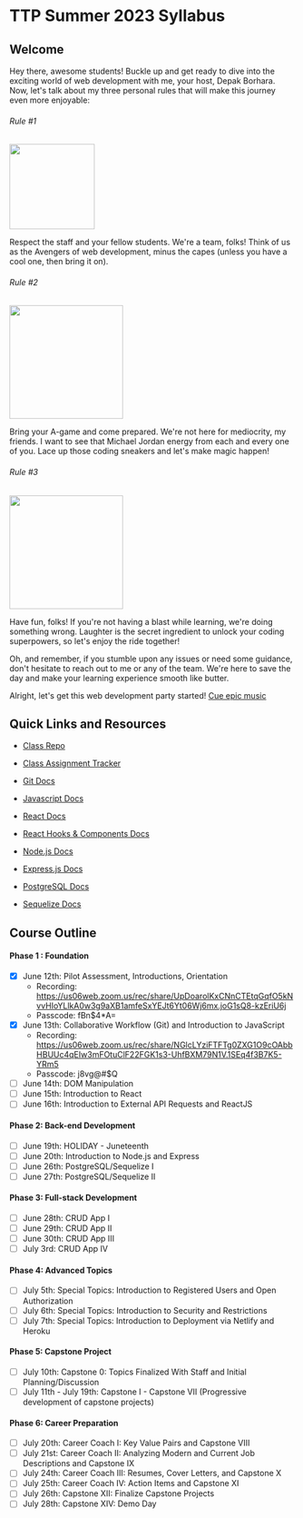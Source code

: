 # TTP Summer 2023 Syllabus

## Welcome

Hey there, awesome students! Buckle up and get ready to dive into the exciting world of web development with me, your host, Depak Borhara. Now, let's talk about my three personal rules that will make this journey even more enjoyable:

###### Rule #1

<img src='https://media0.giphy.com/media/l5s71uAp3CzKwxwkoZ/giphy.gif?cid=ecf05e47yla1j0wkaqp14xeo8vear7mpb62dc8c9ojik4swv&ep=v1_gifs_search&rid=giphy.gif&ct=g' width='150'>

Respect the staff and your fellow students. We're a team, folks! Think of us as the Avengers of web development, minus the capes (unless you have a cool one, then bring it on).

###### Rule #2

<img src='https://media0.giphy.com/media/3o6ozpypYSQg6nJ5rq/giphy.gif?cid=ecf05e47qvth2e5m8qkwclafia4sy9uiszgx7myu13mdd71r&ep=v1_gifs_search&rid=giphy.gif&ct=g' width='200'>

Bring your A-game and come prepared. We're not here for mediocrity, my friends. I want to see that Michael Jordan energy from each and every one of you. Lace up those coding sneakers and let's make magic happen!

###### Rule #3

<img src='https://media0.giphy.com/media/s2qXK8wAvkHTO/giphy.gif?cid=ecf05e47138ykz5yaplfziaqsfcz9ybsfne8jlprnow1n6jx&ep=v1_gifs_search&rid=giphy.gif&ct=g' width='200'>

Have fun, folks! If you're not having a blast while learning, we're doing something wrong. Laughter is the secret ingredient to unlock your coding superpowers, so let's enjoy the ride together!

Oh, and remember, if you stumble upon any issues or need some guidance, don't hesitate to reach out to me or any of the team. We're here to save the day and make your learning experience smooth like butter.

Alright, let's get this web development party started! [Cue epic music](https://www.youtube.com/watch?v=dQw4w9WgXcQ&ab_channel=RickAstley)

## Quick Links and Resources

- [Class Repo](https://github.com/DBorhara/ttp-summer-2023)

- [Class Assignment Tracker](https://docs.google.com/spreadsheets/d/1Lb26i0jy8xYHJrRzF0MProzwK0gyT9OedHJvJVylnL4/edit?pli=1#gid=1616898190)

- [Git Docs](https://git-scm.com/doc)

- [Javascript Docs](https://developer.mozilla.org/en-US/docs/Web/JavaScript)

- [React Docs](https://react.dev/learn)
- [React Hooks & Components Docs](https://react.dev/reference/react)

- [Node.js Docs](https://nodejs.org/en/docs)
- [Express.js Docs](https://expressjs.com/en/4x/api.html)

- [PostgreSQL Docs](https://www.postgresql.org/docs/15/index.html)
- [Sequelize Docs](https://sequelize.org/docs/v6/)

## Course Outline

#### Phase 1 : Foundation

- [x] June 12th: Pilot Assessment, Introductions, Orientation
  - Recording: https://us06web.zoom.us/rec/share/UpDoarolKxCNnCTEtqGqfO5kNvvHIoYLlkA0w3g9aXB1amfeSxYEJt6Yt06Wj6mx.joG1sQ8-kzEriU6j
  - Passcode: fBn$4*A= 
- [x] June 13th: Collaborative Workflow (Git) and Introduction to JavaScript
  - Recording: https://us06web.zoom.us/rec/share/NGlcLYziFTFTg0ZXG1O9cOAbbHBUUc4qEIw3mFOtuClF22FGK1s3-UhfBXM79N1V.1SEq4f3B7K5-YRm5
  - Passcode: j8vg@#$Q
- [ ] June 14th: DOM Manipulation
- [ ] June 15th: Introduction to React
- [ ] June 16th: Introduction to External API Requests and ReactJS

#### Phase 2: Back-end Development

- [ ] June 19th: HOLIDAY - Juneteenth
- [ ] June 20th: Introduction to Node.js and Express
- [ ] June 26th: PostgreSQL/Sequelize I
- [ ] June 27th: PostgreSQL/Sequelize II

#### Phase 3: Full-stack Development

- [ ] June 28th: CRUD App I
- [ ] June 29th: CRUD App II
- [ ] June 30th: CRUD App III
- [ ] July 3rd: CRUD App IV

#### Phase 4: Advanced Topics

- [ ] July 5th: Special Topics: Introduction to Registered Users and Open Authorization
- [ ] July 6th: Special Topics: Introduction to Security and Restrictions
- [ ] July 7th: Special Topics: Introduction to Deployment via Netlify and Heroku

#### Phase 5: Capstone Project

- [ ] July 10th: Capstone 0: Topics Finalized With Staff and Initial Planning/Discussion
- [ ] July 11th - July 19th: Capstone I - Capstone VII (Progressive development of capstone projects)

#### Phase 6: Career Preparation

- [ ] July 20th: Career Coach I: Key Value Pairs and Capstone VIII
- [ ] July 21st: Career Coach II: Analyzing Modern and Current Job Descriptions and Capstone IX
- [ ] July 24th: Career Coach III: Resumes, Cover Letters, and Capstone X
- [ ] July 25th: Career Coach IV: Action Items and Capstone XI
- [ ] July 26th: Capstone XII: Finalize Capstone Projects
- [ ] July 28th: Capstone XIV: Demo Day
